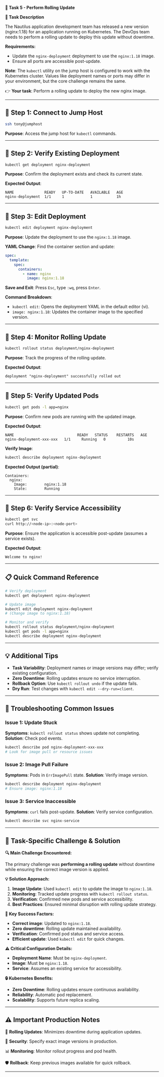 **🌟 Task 5 - Perform Rolling Update**

**📌 Task Description**

The Nautilus application development team has released a new version (nginx:1.18) for an application running on Kubernetes. The DevOps team needs to perform a rolling update to deploy this update without downtime.

**Requirements:**
- Update the `nginx-deployment` deployment to use the `nginx:1.18` image.
- Ensure all ports are accessible post-update.

**Note**: The `kubectl` utility on the jump host is configured to work with the Kubernetes cluster. Values like deployment names or ports may differ in your environment, but the core challenge remains the same.

👉 **Your task**: Perform a rolling update to deploy the new nginx image.

---

## 🔹 Step 1: Connect to Jump Host

```bash
ssh tony@jumphost
```

**Purpose**: Access the jump host for `kubectl` commands.

---

## 🔹 Step 2: Verify Existing Deployment

```bash
kubectl get deployment nginx-deployment
```

**Purpose**: Confirm the deployment exists and check its current state.

**Expected Output**:
```
NAME              READY   UP-TO-DATE   AVAILABLE   AGE
nginx-deployment  1/1     1            1           1h
```

---

## 🔹 Step 3: Edit Deployment

```bash
kubectl edit deployment nginx-deployment
```

**Purpose**: Update the deployment to use the `nginx:1.18` image.

**YAML Change**:
Find the container section and update:
```yaml
spec:
  template:
    spec:
      containers:
        - name: nginx
          image: nginx:1.18
```

**Save and Exit**: Press `Esc`, type `:wq`, press `Enter`.

**Command Breakdown**:
- `kubectl edit`: Opens the deployment YAML in the default editor (vi).
- `image: nginx:1.18`: Updates the container image to the specified version.

---

## 🔹 Step 4: Monitor Rolling Update

```bash
kubectl rollout status deployment/nginx-deployment
```

**Purpose**: Track the progress of the rolling update.

**Expected Output**:
```
deployment "nginx-deployment" successfully rolled out
```

---

## 🔹 Step 5: Verify Updated Pods

```bash
kubectl get pods -l app=nginx
```

**Purpose**: Confirm new pods are running with the updated image.

**Expected Output**:
```
NAME                             READY   STATUS    RESTARTS   AGE
nginx-deployment-xxx-xxx   1/1     Running   0          10s
```

**Verify Image**:
```bash
kubectl describe deployment nginx-deployment
```

**Expected Output (partial)**:
```
Containers:
  nginx:
    Image:        nginx:1.18
    State:        Running
```

---

## 🔹 Step 6: Verify Service Accessibility

```bash
kubectl get svc
curl http://<node-ip>:<node-port>
```

**Purpose**: Ensure the application is accessible post-update (assumes a service exists).

**Expected Output**:
```
Welcome to nginx!
```

---

## 📋 Quick Command Reference

```bash
# Verify deployment
kubectl get deployment nginx-deployment

# Update image
kubectl edit deployment nginx-deployment
# (Change image to nginx:1.18)

# Monitor and verify
kubectl rollout status deployment/nginx-deployment
kubectl get pods -l app=nginx
kubectl describe deployment nginx-deployment
```

---

## 💡 Additional Tips

- **Task Variability**: Deployment names or image versions may differ; verify existing configuration.
- **Zero Downtime**: Rolling updates ensure no service interruption.
- **Rollback Option**: Use `kubectl rollout undo` if the update fails.
- **Dry Run**: Test changes with `kubectl edit --dry-run=client`.

---

## 🔧 Troubleshooting Common Issues

### **Issue 1: Update Stuck**
**Symptoms**: `kubectl rollout status` shows update not completing.
**Solution**: Check pod events.
```bash
kubectl describe pod nginx-deployment-xxx-xxx
# Look for image pull or resource issues
```

### **Issue 2: Image Pull Failure**
**Symptoms**: Pods in `ErrImagePull` state.
**Solution**: Verify image version.
```bash
kubectl describe deployment nginx-deployment
# Ensure image: nginx:1.18
```

### **Issue 3: Service Inaccessible**
**Symptoms**: `curl` fails post-update.
**Solution**: Verify service configuration.
```bash
kubectl describe svc nginx-service
```

---

## 🚨 Task-Specific Challenge & Solution

**🔍 Main Challenge Encountered:**

The primary challenge was **performing a rolling update** without downtime while ensuring the correct image version is applied.

**💡 Solution Approach:**
1. **Image Update**: Used `kubectl edit` to update the image to `nginx:1.18`.
2. **Monitoring**: Tracked update progress with `kubectl rollout status`.
3. **Verification**: Confirmed new pods and service accessibility.
4. **Best Practices**: Ensured minimal disruption with rolling update strategy.

**🎯 Key Success Factors:**
- **Correct image**: Updated to `nginx:1.18`.
- **Zero downtime**: Rolling update maintained availability.
- **Verification**: Confirmed pod status and service access.
- **Efficient update**: Used `kubectl edit` for quick changes.

**⚠️ Critical Configuration Details:**
- **Deployment Name**: Must be `nginx-deployment`.
- **Image**: Must be `nginx:1.18`.
- **Service**: Assumes an existing service for accessibility.

**🔒 Kubernetes Benefits:**
- **Zero Downtime**: Rolling updates ensure continuous availability.
- **Reliability**: Automatic pod replacement.
- **Scalability**: Supports future replica scaling.

---

## ⚠️ Important Production Notes

🔧 **Rolling Updates**: Minimizes downtime during application updates.

🔐 **Security**: Specify exact image versions in production.

📊 **Monitoring**: Monitor rollout progress and pod health.

🛡️ **Rollback**: Keep previous images available for quick rollback.

---